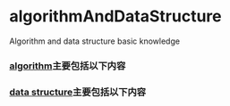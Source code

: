 # algorithmAndDataStructure
Algorithm and data structure basic knowledge  
### [algorithm]()主要包括以下内容

### [data structure]()主要包括以下内容

